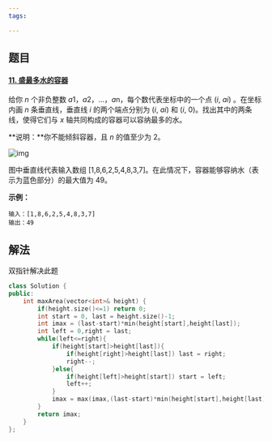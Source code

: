 ```yaml
---
tags:

---
```


## 题目

#### [11. 盛最多水的容器](https://leetcode-cn.com/problems/container-with-most-water/)

给你 *n* 个非负整数 *a*1，*a*2，...，*a*n，每个数代表坐标中的一个点 (*i*, *ai*) 。在坐标内画 *n* 条垂直线，垂直线 *i* 的两个端点分别为 (*i*, *ai*) 和 (*i*, 0)。找出其中的两条线，使得它们与 *x* 轴共同构成的容器可以容纳最多的水。

**说明：**你不能倾斜容器，且 *n* 的值至少为 2。

 

![img](https://aliyun-lc-upload.oss-cn-hangzhou.aliyuncs.com/aliyun-lc-upload/uploads/2018/07/25/question_11.jpg)

图中垂直线代表输入数组 [1,8,6,2,5,4,8,3,7]。在此情况下，容器能够容纳水（表示为蓝色部分）的最大值为 49。

 

**示例：**

```
输入：[1,8,6,2,5,4,8,3,7]
输出：49
```

## 解法

双指针解决此题

```c++
class Solution {
public:
    int maxArea(vector<int>& height) {
        if(height.size()<=1) return 0;
        int start = 0, last = height.size()-1;
        int imax = (last-start)*min(height[start],height[last]);
        int left = 0,right = last;
        while(left<=right){
            if(height[start]>height[last]){
                if(height[right]>height[last]) last = right;
                right--;
            }else{
                if(height[left]>height[start]) start = left;
                left++;
            }
            imax = max(imax,(last-start)*min(height[start],height[last]));
        }
        return imax;
    }
};
```

